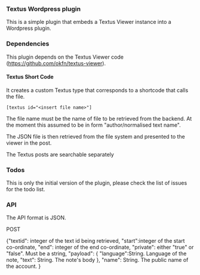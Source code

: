 ### Textus Wordpress plugin

This is a simple plugin that embeds a Textus Viewer instance into a Wordpress plugin. 

### Dependencies

This plugin depends on the Textus Viewer code (https://github.com/okfn/textus-viewer). 

#### Textus Short Code
It creates a custom Textus type that corresponds to a shortcode that calls the file. 

    [textus id="<insert file name>"]

The file name must be the name of file to be retrieved from the backend. At the moment this assumed to be in form "author/normalised text name".

The JSON file is then retrieved from the file system and presented to the viewer in the post. 

The Textus posts are searchable separately

### Todos

This is only the initial version of the plugin, please check the list of issues for the todo list. 

### API

The API format is JSON. 

POST

{"textid": integer of the text id being retrieved, 
 "start":integer of the start co-ordinate, 
 "end": integer of the end co-ordinate, 
 "private": either "true" or "false". Must be a string, 
 "payload": { 
    "language":String. Language of the note, 
    "text": String. The note's body
  }, 
  "name": String. The public name of the account. 
}

